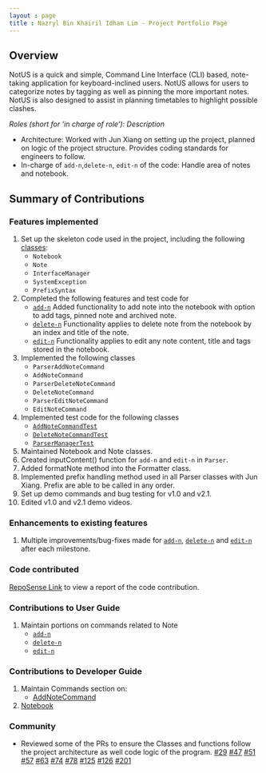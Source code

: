 ```yaml
---
layout : page
title : Nazryl Bin Khairil Idham Lim - Project Portfolio Page
---
```


## Overview
NotUS is a quick and simple, Command Line Interface (CLI) based, note-taking application for keyboard-inclined users. NotUS allows for users to categorize notes by tagging as well as pinning the more important notes. NotUS is also designed to assist in planning timetables to highlight possible clashes.

*Roles (short for ‘in charge of role’): Description*

- Architecture: Worked with Jun Xiang on setting up the project, planned on logic of the project structure. Provides coding standards for engineers to follow.
- In-charge of `add-n`,`delete-n`, `edit-n` of the code:  Handle area of notes and notebook.

## Summary of Contributions

### Features implemented
1. Set up the skeleton code used in the project, including the following [classes](https://github.com/AY2021S1-CS2113-T13-1/tp/pull/6):
    * `Notebook`
    * `Note`
    * `InterfaceManager`
    * `SystemException`
    * `PrefixSyntax`
1. Completed the following features and test code for
    * [`add-n`](https://github.com/AY2021S1-CS2113-T13-1/tp/pull/31) Added functionality to add note into the notebook with option to add tags, pinned note and archived note.
    * [`delete-n`](https://github.com/AY2021S1-CS2113-T13-1/tp/pull/32) Functionality applies to delete note from the notebook by an index and title of the note.
    * [`edit-n`](https://github.com/AY2021S1-CS2113-T13-1/tp/pull/121) Functionality applies to edit any note content, title and tags stored in the notebook.
1. Implemented the following classes
    * `ParserAddNoteCommand`
    * `AddNoteCommand`
    * `ParserDeleteNoteCommand`
    * `DeleteNoteCommand`
    * `ParserEditNoteCommand`
    * `EditNoteCommand`
1. Implemented test code for the following classes
    * [`AddNoteCommandTest`](https://github.com/AY2021S1-CS2113-T13-1/tp/pull/61)
    * [`DeleteNoteCommandTest`](https://github.com/AY2021S1-CS2113-T13-1/tp/pull/61)
    * [`ParserManagerTest`](https://github.com/AY2021S1-CS2113-T13-1/tp/pull/61)
1. Maintained Notebook and Note classes.
1. Created inputContent() function for `add-n` and `edit-n` in `Parser`.
1. Added formatNote method into the Formatter class.
1. Implemented prefix handling method used in all Parser classes with Jun Xiang. Prefix are able to be called in any order.
1. Set up demo commands and bug testing for v1.0 and v2.1.
1. Edited v1.0 and v2.1 demo videos.

### Enhancements to existing features
1. Multiple improvements/bug-fixes made for [`add-n`](https://github.com/AY2021S1-CS2113-T13-1/tp/pull/111), [`delete-n`](https://github.com/AY2021S1-CS2113-T13-1/tp/pull/88) and [`edit-n`](https://github.com/AY2021S1-CS2113-T13-1/tp/pull/180) after each milestone.

### Code contributed
[RepoSense Link](https://nus-cs2113-ay2021s1.github.io/tp-dashboard/#breakdown=true&search=nazryl&sort=groupTitle&sortWithin=title&since=2020-09-27&timeframe=commit&mergegroup=&groupSelect=groupByRepos&checkedFileTypes=docs~functional-code~test-code~other) to view a report of the code contribution.

### Contributions to User Guide
1. Maintain portions on commands related to Note
    * [`add-n`](https://github.com/AY2021S1-CS2113-T13-1/tp/pull/182)
    * [`delete-n`](https://github.com/AY2021S1-CS2113-T13-1/tp/pull/32)
    * [`edit-n`](https://github.com/AY2021S1-CS2113-T13-1/tp/pull/141)

### Contributions to Developer Guide
1. Maintain Commands section on:
    * [AddNoteCommand](https://github.com/AY2021S1-CS2113-T13-1/tp/pull/109)
1. [Notebook](https://github.com/AY2021S1-CS2113-T13-1/tp/pull/128)

### Community
- Reviewed some of the PRs to ensure the Classes and functions follow the project architecture as well code logic of the program.
[#29](https://github.com/AY2021S1-CS2113-T13-1/tp/pull/29)
[#47](https://github.com/AY2021S1-CS2113-T13-1/tp/pull/47)
[#51](https://github.com/AY2021S1-CS2113-T13-1/tp/pull/51)
[#57](https://github.com/AY2021S1-CS2113-T13-1/tp/pull/57)
[#63](https://github.com/AY2021S1-CS2113-T13-1/tp/pull/63)
[#74](https://github.com/AY2021S1-CS2113-T13-1/tp/pull/74)
[#78](https://github.com/AY2021S1-CS2113-T13-1/tp/pull/78)
[#125](https://github.com/AY2021S1-CS2113-T13-1/tp/pull/125)
[#126](https://github.com/AY2021S1-CS2113-T13-1/tp/pull/126)
[#201](https://github.com/AY2021S1-CS2113-T13-1/tp/pull/201)
